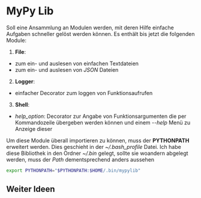 # MyPy Lib
Soll eine Ansammlung an Modulen werden, mit deren Hilfe einfache Aufgaben schneller gelöst werden können. Es enthält bis jetzt die folgenden Module:

1. **File**:
- zum ein- und auslesen von einfachen Textdateien
- zum ein- und auslesen von *JSON* Dateien
2. **Logger**:
- einfacher Decorator zum loggen von Funktionsaufrufen
3. **Shell**:
- *help_option*: Decorator zur Angabe von Funktionsargumenten die per Kommandozeile übergeben werden können und einem *--help* Menü zu Anzeige dieser

Um diese Module überall importieren zu können, muss der **PYTHONPATH** erweitert werden. Dies geschieht in der *~/.bash_profile* Datei. Ich habe diese Bibliothek in den Ordner *~/.bin* gelegt, sollte sie woandern abgelegt werden, muss der *Path* dementsprechend anders aussehen
```bash
export PYTHONPATH="$PYTHONPATH:$HOME/.bin/mypylib"
``` 

## Weiter Ideen
